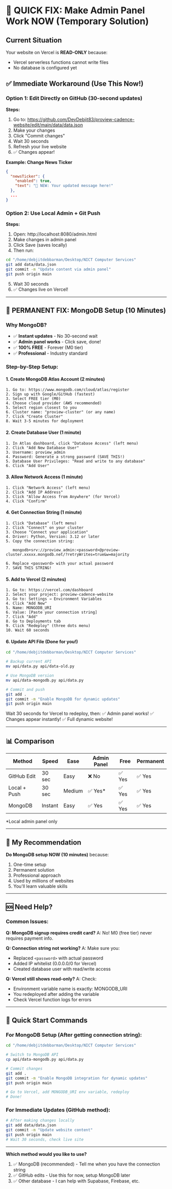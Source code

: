 # 🚀 QUICK FIX: Make Admin Panel Work NOW (Temporary Solution)

## Current Situation

Your website on Vercel is **READ-ONLY** because:
- Vercel serverless functions cannot write files
- No database is configured yet

## ✅ Immediate Workaround (Use This Now!)

### Option 1: Edit Directly on GitHub (30-second updates)

**Steps:**
1. Go to: https://github.com/DevDebjit83/proview-cadence-website/edit/main/data/data.json
2. Make your changes
3. Click "Commit changes"
4. Wait 30 seconds
5. Refresh your live website
6. ✅ Changes appear!

**Example: Change News Ticker**
```json
{
  "newsTicker": {
    "enabled": true,
    "text": "🎉 NEW: Your updated message here!"
  },
  ...
}
```

### Option 2: Use Local Admin + Git Push

**Steps:**
1. Open: http://localhost:8080/admin.html
2. Make changes in admin panel
3. Click Save (saves locally)
4. Then run:
```bash
cd "/home/debjitdebbarman/Desktop/NICT Computer Services"
git add data/data.json
git commit -m "Update content via admin panel"
git push origin main
```
5. Wait 30 seconds
6. ✅ Changes live on Vercel!

---

## 🎯 PERMANENT FIX: MongoDB Setup (10 Minutes)

### Why MongoDB?
- ✅ **Instant updates** - No 30-second wait
- ✅ **Admin panel works** - Click save, done!
- ✅ **100% FREE** - Forever (M0 tier)
- ✅ **Professional** - Industry standard

### Step-by-Step Setup:

#### 1. Create MongoDB Atlas Account (2 minutes)
```
1. Go to: https://www.mongodb.com/cloud/atlas/register
2. Sign up with Google/GitHub (fastest)
3. Select FREE tier (M0)
4. Choose cloud provider (AWS recommended)
5. Select region closest to you
6. Cluster name: "proview-cluster" (or any name)
7. Click "Create Cluster"
8. Wait 3-5 minutes for deployment
```

#### 2. Create Database User (1 minute)
```
1. In Atlas dashboard, click "Database Access" (left menu)
2. Click "Add New Database User"
3. Username: proview_admin
4. Password: Generate a strong password (SAVE THIS!)
5. Database User Privileges: "Read and write to any database"
6. Click "Add User"
```

#### 3. Allow Network Access (1 minute)
```
1. Click "Network Access" (left menu)
2. Click "Add IP Address"
3. Click "Allow Access from Anywhere" (for Vercel)
4. Click "Confirm"
```

#### 4. Get Connection String (1 minute)
```
1. Click "Database" (left menu)
2. Click "Connect" on your cluster
3. Choose "Connect your application"
4. Driver: Python, Version: 3.12 or later
5. Copy the connection string:
   
   mongodb+srv://proview_admin:<password>@proview-cluster.xxxxx.mongodb.net/?retryWrites=true&w=majority

6. Replace <password> with your actual password
7. SAVE THIS STRING!
```

#### 5. Add to Vercel (2 minutes)
```
1. Go to: https://vercel.com/dashboard
2. Select your project: proview-cadence-website
3. Go to: Settings → Environment Variables
4. Click "Add New"
5. Name: MONGODB_URI
6. Value: [Paste your connection string]
7. Click "Add"
8. Go to Deployments tab
9. Click "Redeploy" (three dots menu)
10. Wait 60 seconds
```

#### 6. Update API File (Done for you!)
```bash
cd "/home/debjitdebbarman/Desktop/NICT Computer Services"

# Backup current API
mv api/data.py api/data-old.py

# Use MongoDB version
mv api/data-mongodb.py api/data.py

# Commit and push
git add .
git commit -m "Enable MongoDB for dynamic updates"
git push origin main
```

Wait 30 seconds for Vercel to redeploy, then:
✅ Admin panel works!
✅ Changes appear instantly!
✅ Full dynamic website!

---

## 📊 Comparison

| Method | Speed | Ease | Admin Panel | Free | Permanent |
|--------|-------|------|-------------|------|-----------|
| GitHub Edit | 30 sec | Easy | ❌ No | ✅ Yes | ✅ Yes |
| Local + Push | 30 sec | Medium | ✅ Yes* | ✅ Yes | ✅ Yes |
| MongoDB | Instant | Easy | ✅ Yes | ✅ Yes | ✅ Yes |

*Local admin panel only

---

## 🎯 My Recommendation

**Do MongoDB setup NOW (10 minutes)** because:
1. One-time setup
2. Permanent solution
3. Professional approach
4. Used by millions of websites
5. You'll learn valuable skills

---

## 🆘 Need Help?

### Common Issues:

**Q: MongoDB signup requires credit card?**
A: No! M0 (free tier) never requires payment info.

**Q: Connection string not working?**
A: Make sure you:
- Replaced `<password>` with actual password
- Added IP whitelist (0.0.0.0/0 for Vercel)
- Created database user with read/write access

**Q: Vercel still shows read-only?**
A: Check:
- Environment variable name is exactly: MONGODB_URI
- You redeployed after adding the variable
- Check Vercel function logs for errors

---

## 🚀 Quick Start Commands

### For MongoDB Setup (After getting connection string):
```bash
cd "/home/debjitdebbarman/Desktop/NICT Computer Services"

# Switch to MongoDB API
cp api/data-mongodb.py api/data.py

# Commit changes
git add .
git commit -m "Enable MongoDB integration for dynamic updates"
git push origin main

# Go to Vercel, add MONGODB_URI env variable, redeploy
# Done!
```

### For Immediate Updates (GitHub method):
```bash
# After making changes locally
git add data/data.json
git commit -m "Update website content"
git push origin main
# Wait 30 seconds, check live site
```

---

**Which method would you like to use?**

1. ✅ MongoDB (recommended) - Tell me when you have the connection string
2. ✅ GitHub edits - Use this for now, setup MongoDB later
3. ✅ Other database - I can help with Supabase, Firebase, etc.
